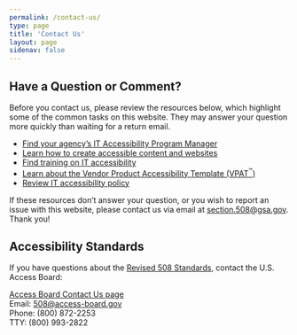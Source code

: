 ```yaml
---
permalink: /contact-us/
type: page
title: 'Contact Us'
layout: page
sidenav: false
---
```


<h2><strong>Have a Question or Comment?</strong></h2>
<p>Before you contact us, please review the resources below, which highlight some of the common tasks on this website. They may answer your question more quickly than waiting for a return email.</p>
<ul>
<li><a href="{{site.baseurl}}/tools/coordinator-listing">Find your agency’s IT Accessibility Program Manager</a></li>
<li><a href="{{site.baseurl}}/create">Learn how to create accessible content and websites</a></li>
<li><a href="{{site.baseurl}}/training">Find training on IT accessibility</a></li>
<li><a href="{{site.baseurl}}/sell/vpat">Learn about the Vendor Product Accessibility Template (VPAT<sup>&trade;</sup>)</a></li>
<li><a href="{{site.baseurl}}/manage/laws-and-policies">Review IT accessibility policy</a></li>
</ul>
<p>If these resources don’t answer your question, or you wish to report an issue with this website, please contact us via email at <a href="mailto:section.508@gsa.gov" class="mailto">section.508@gsa.gov<span class="mailto" aria-label="(link sends e-mail)"></span></a>. Thank you!</p>
<h2><strong>Accessibility Standards</strong></h2>
<p>If you have questions about the <a target="_blank" href="https://www.access-board.gov/guidelines-and-standards/communications-and-it/about-the-ict-refresh/final-rule/text-of-the-standards-and-guidelines">Revised 508 Standards</a>, contact the U.S. Access Board:</p>
<p><a target="_blank" href="https://www.access-board.gov/contact/">Access Board Contact Us page</a><br> Email: <a href="mailto:508@access-board.gov" class="mailto">508@access-board.gov<span class="mailto" aria-label="(link sends e-mail)"></span></a><br> Phone: (800) 872-2253<br> TTY: (800) 993-2822</p>
